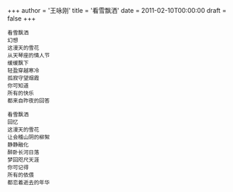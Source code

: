 +++
author = '王咏刚'
title = '看雪飘洒'
date = 2011-02-10T00:00:00
draft = false
+++

<div class="poem">

```
看雪飘洒
幻想
这漫天的雪花
从天琴座的情人节
缓缓飘下
轻盈穿越寒冷
孤寂守望烟霞
你可知道
所有的快乐
都来自昨夜的回答

看雪飘洒
回忆
这漫天的雪花
让会稽山阴的柳絮
静静融化
醉卧长河日落
梦回咫尺天涯
你可记得
所有的依偎
都恋着逝去的年华
```

</div>

